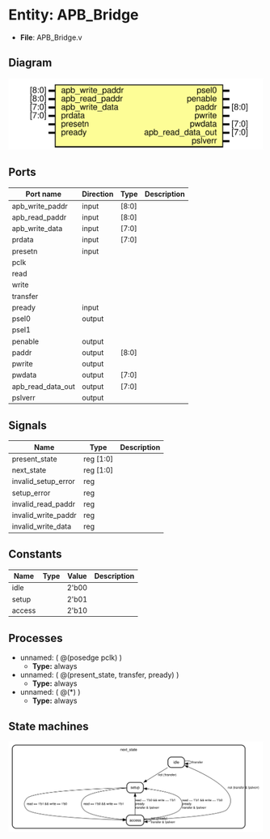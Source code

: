 
# Entity: APB_Bridge 
- **File**: APB_Bridge.v

## Diagram
![Diagram](APB_Bridge.svg "Diagram")
## Ports

| Port name         | Direction | Type  | Description |
| ----------------- | --------- | ----- | ----------- |
| apb_write_paddr   | input     | [8:0] |             |
| apb_read_paddr    | input     | [8:0] |             |
| apb_write_data    | input     | [7:0] |             |
| prdata            | input     | [7:0] |             |
| presetn           | input     |       |             |
| pclk              |           |       |             |
| read              |           |       |             |
| write             |           |       |             |
| transfer          |           |       |             |
| pready            | input     |       |             |
| psel0             | output    |       |             |
| psel1             |           |       |             |
| penable           | output    |       |             |
| paddr             | output    | [8:0] |             |
| pwrite            | output    |       |             |
| pwdata            | output    | [7:0] |             |
| apb_read_data_out | output    | [7:0] |             |
| pslverr           | output    |       |             |

## Signals

| Name                | Type      | Description |
| ------------------- | --------- | ----------- |
| present_state       | reg [1:0] |             |
| next_state          | reg [1:0] |             |
| invalid_setup_error | reg       |             |
| setup_error         | reg       |             |
| invalid_read_paddr  | reg       |             |
| invalid_write_paddr | reg       |             |
| invalid_write_data  | reg       |             |

## Constants

| Name   | Type | Value | Description |
| ------ | ---- | ----- | ----------- |
| idle   |      | 2'b00 |             |
| setup  |      | 2'b01 |             |
| access |      | 2'b10 |             |

## Processes
- unnamed: ( @(posedge pclk) )
  - **Type:** always
- unnamed: ( @(present_state, transfer, pready) )
  - **Type:** always
- unnamed: ( @(*) )
  - **Type:** always

## State machines

![Diagram_state_machine_0]( fsm_APB_Bridge_00.svg "Diagram")